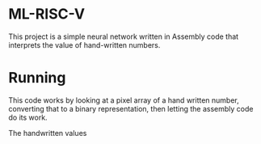 # ML-RISC-V

This project is a simple neural network written in Assembly code that interprets the value of hand-written numbers. 

# Running

This code works by looking at a pixel array of a hand written number, converting that to a binary representation, then letting the assembly code do its work. 

The handwritten values 
